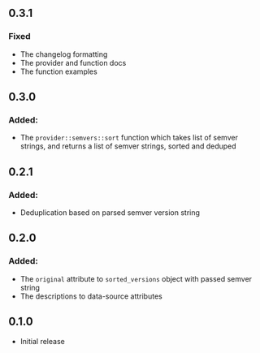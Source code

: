 ## 0.3.1

### Fixed

- The changelog formatting
- The provider and function docs
- The function examples

## 0.3.0

### Added:
- The  `provider::semvers::sort` function which takes list of semver strings,
  and returns a list of semver strings, sorted and deduped


## 0.2.1

### Added:
- Deduplication based on parsed semver version string

## 0.2.0

### Added:
- The `original` attribute to `sorted_versions` object with passed semver string
- The descriptions to data-source attributes

## 0.1.0

- Initial release
